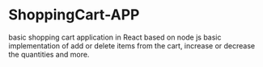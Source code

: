# ShoppingCart-APP
basic shopping cart application in React based on node js
basic implementation of add or delete items from the cart, increase or decrease the quantities and more.
